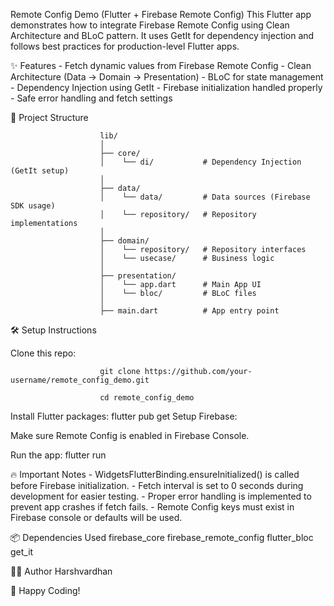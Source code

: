 Remote Config Demo (Flutter + Firebase Remote Config)
This Flutter app demonstrates how to integrate Firebase Remote Config using Clean Architecture and BLoC pattern.
It uses GetIt for dependency injection and follows best practices for production-level Flutter apps.

✨ Features
    - Fetch dynamic values from Firebase Remote Config
    - Clean Architecture (Data → Domain → Presentation)
    - BLoC for state management
    - Dependency Injection using GetIt
    - Firebase initialization handled properly
    - Safe error handling and fetch settings

📂 Project Structure

                        lib/
                        │
                        ├── core/
                        │    └── di/           # Dependency Injection (GetIt setup)
                        │
                        ├── data/
                        │    └── data/         # Data sources (Firebase SDK usage)
                        │    └── repository/   # Repository implementations
                        │
                        ├── domain/
                        │    └── repository/   # Repository interfaces
                        │    └── usecase/      # Business logic
                        │
                        ├── presentation/
                        │    └── app.dart      # Main App UI
                        │    └── bloc/         # BLoC files
                        │
                        ├── main.dart          # App entry point
                        
🛠️ Setup Instructions

Clone this repo:

                        git clone https://github.com/your-username/remote_config_demo.git
                        
                        cd remote_config_demo

Install Flutter packages:
                        flutter pub get
                        Setup Firebase:

Make sure Remote Config is enabled in Firebase Console.

Run the app:
                        flutter run
                        
🔥 Important Notes
    - WidgetsFlutterBinding.ensureInitialized() is called before Firebase initialization.
    - Fetch interval is set to 0 seconds during development for easier testing.
    - Proper error handling is implemented to prevent app crashes if fetch fails.
    - Remote Config keys must exist in Firebase console or defaults will be used.

📦 Dependencies Used
                        firebase_core
                        firebase_remote_config
                        flutter_bloc
                        get_it

👨‍💻 Author
Harshvardhan

🚀 Happy Coding!
